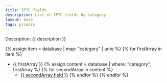 ```yaml
---
title: IPTC fields
description: List of IPTC fields by category
layout: base
tags: primary
---
```


Description: {{ description }}

{% assign item = database | map: "category" | uniq %}
{% for firstArray in item %}
- {{ firstArray }}
  {% assign content = database | where: "category", firstArray %}
  {% for secondArray in content %}
  - <a href="/details/{{ secondArray.field | slugify }}">{{ secondArray.field }}</a>
  {% endfor %}
{% endfor %}